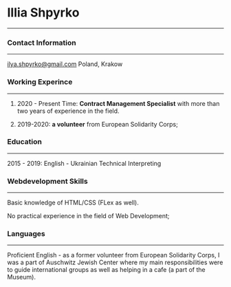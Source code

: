 # Illia Shpyrko

----


### Contact Information

----


ilya.shpyrko@gmail.com        Poland, Krakow


### Working Experince

----


1. 2020 - Present Time: **Contract Management Specialist** with more than two years of experience in the field.

2. 2019-2020: **a volunteer** from European Solidarity Corps;



### Education

----


2015 - 2019: English - Ukrainian Technical Interpreting 


### Webdevelopment Skills

----


Basic knowledge of HTML/CSS (FLex as well).

No practical experience in the field of Web Development;


### Languages

----


Proficient English - as a former volunteer from European Solidarity Corps, I was a part of Auschwitz Jewish Center where my main responsibilities were to guide international groups as well as helping in a cafe (a part of the Museum).
